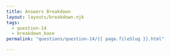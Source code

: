 ```yaml
---
title: Answers Breakdown
layout: layouts/breakdown.njk
tags:
  - question-14
  - breakdown_base
permalink: "questions/question-14/{{ page.fileSlug }}.html"

---
```



